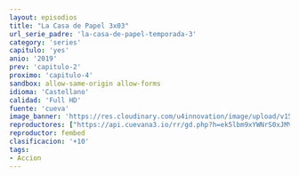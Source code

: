 ```yaml
---
layout: episodios
title: "La Casa de Papel 3x03"
url_serie_padre: 'la-casa-de-papel-temporada-3'
category: 'series'
capitulo: 'yes'
anio: '2019'
prev: 'capitulo-2'
proximo: 'capitulo-4'
sandbox: allow-same-origin allow-forms
idioma: 'Castellano'
calidad: 'Full HD'
fuente: 'cueva'
image_banner: 'https://res.cloudinary.com/u4innovation/image/upload/v1563567323/casa3-banner-min_yqqryd.jpg'
reproductores: ["https://api.cuevana3.io/rr/gd.php?h=ek5lbm9xYWNrS0xJMVp5b21KREk0dFBLbjVkaHhkRGdrOG1jbnBpUnhhS1YxS0YrbEpPN3pMS1dZNXhxck5EWjFkQ2hncUtZdXFYSWs2Q0NiTmk3dDh5U3FadVkyUT09"]
reproductor: fembed
clasificacion: '+10'
tags:
- Accion
---
```












